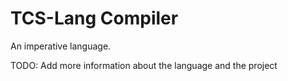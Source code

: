 # TCS-Lang Compiler

An imperative language.

TODO: Add more information about the language and the project

